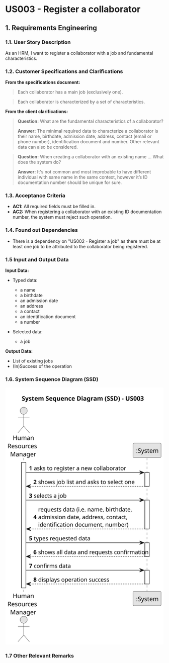 # US003 - Register a collaborator


## 1. Requirements Engineering

### 1.1. User Story Description

As an HRM, I want to register a collaborator with a job and fundamental characteristics.

### 1.2. Customer Specifications and Clarifications 

**From the specifications document:**

>	Each collaborator has a main job (exclusively one).

>   Each collaborator is characterized by a set of characteristics.

**From the client clarifications:**

> **Question:** What are the fundamental characteristics of a collaborator?
>
> **Answer:** The minimal required data to characterize a collaborator is their name, birthdate, admission date, address, contact (email or phone number), identification document and number. Other relevant data can also be considered.

> **Question:** When creating a collaborator with an existing name ... What does the system do?
> 
> **Answer:** It's not common and most improbable to have different individual with same name in the same context, however it’s ID documentation number should be unique for sure.

### 1.3. Acceptance Criteria

* **AC1:** All required fields must be filled in.
* **AC2:** When registering a collaborator with an existing ID documentation number, the system must reject such operation.

### 1.4. Found out Dependencies

* There is a dependency on "US002 - Register a job" as there must be at least one job to be attributed to the collaborator being registered.

### 1.5 Input and Output Data

**Input Data:**

* Typed data:
    * a name
    * a birthdate
    * an admission date
    * an address
    * a contact
    * an identification document
    * a number
	
* Selected data:
    * a job

**Output Data:**

* List of existing jobs
* (In)Success of the operation

### 1.6. System Sequence Diagram (SSD)


![System Sequence Diagram](svg/us003-system-sequence-diagram.svg)


### 1.7 Other Relevant Remarks